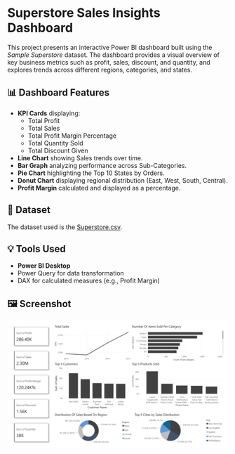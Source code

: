 # Superstore Sales Insights Dashboard

This project presents an interactive Power BI dashboard built using the *Sample Superstore* dataset. The dashboard provides a visual overview of key business metrics such as profit, sales, discount, and quantity, and explores trends across different regions, categories, and states.

## 📊 Dashboard Features

- **KPI Cards** displaying:
  - Total Profit
  - Total Sales
  - Total Profit Margin Percentage
  - Total Quantity Sold
  - Total Discount Given
- **Line Chart** showing Sales trends over time.
- **Bar Graph** analyzing performance across Sub-Categories.
- **Pie Chart** highlighting the Top 10 States by Orders.
- **Donut Chart** displaying regional distribution (East, West, South, Central).
- **Profit Margin** calculated and displayed as a percentage.

## 📁 Dataset

The dataset used is the [Superstore.csv](https://www.kaggle.com/datasets/vivek468/superstore-dataset-final).

## 💡 Tools Used

- **Power BI Desktop**
- Power Query for data transformation
- DAX for calculated measures (e.g., Profit Margin)

## 🖼️ Screenshot

![Dashboard Preview](Dashboard.jpg)

